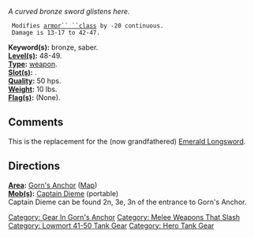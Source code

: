 *A curved bronze sword glistens here.*

` Modifies `[`armor`` ``class`](Armor_Class "wikilink")` by -20 continuous.`  
` Damage is 13-17 to 42-47.`

**Keyword(s):** bronze, saber.  
**[Level(s)](Object_Level "wikilink"):** 48-49.  
**[Type](:Category:_Object_Types "wikilink"):**
[weapon](:Category:_Melee_Weapons "wikilink").  
**[Slot(s)](Object_Slots "wikilink"):** <wielded>.  
**[Quality](Object_Quality "wikilink"):** 50 hps.  
**[Weight](Object_Weight "wikilink"):** 10 lbs.  
**[Flag(s)](:Category:_Object_Flags "wikilink"):** (None).  

## Comments

This is the replacement for the (now grandfathered) [Emerald
Longsword](Emerald_Longsword "wikilink").

## Directions

**[Area](:Category:_Areas "wikilink"):** [Gorn's
Anchor](:Category:_Gorn's_Anchor "wikilink")
([Map](Gorn's_Anchor_Map "wikilink"))  
**[Mob(s)](:Category:_Mobs "wikilink"):** [Captain
Dieme](Captain_Dieme "wikilink") (portable)  
Captain Dieme can be found 2n, 3e, 3n of the entrance to Gorn's Anchor.

[Category: Gear In Gorn's
Anchor](Category:_Gear_In_Gorn's_Anchor "wikilink") [Category: Melee
Weapons That Slash](Category:_Melee_Weapons_That_Slash "wikilink")
[Category: Lowmort 41-50 Tank
Gear](Category:_Lowmort_41-50_Tank_Gear "wikilink") [Category: Hero Tank
Gear](Category:_Hero_Tank_Gear "wikilink")
